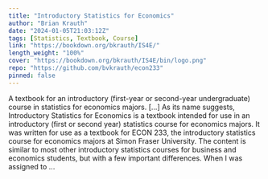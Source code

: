 ```yaml
---
title: "Introductory Statistics for Economics"
author: "Brian Krauth"
date: "2024-01-05T21:03:12Z"
tags: [Statistics, Textbook, Course]
link: "https://bookdown.org/bkrauth/IS4E/"
length_weight: "100%"
cover: "https://bookdown.org/bkrauth/IS4E/bin/logo.png"
repo: "https://github.com/bvkrauth/econ233"
pinned: false
---
```


A textbook for an introductory (first-year or second-year undergraduate) course in statistics for economics majors. [...] As its name suggests, Introductory Statistics for Economics is a textbook intended for use in an introductory (first or second year) statistics course for economics majors. It was written for use as a textbook for ECON 233, the introductory statistics course for economics majors at Simon Fraser University. The content is similar to most other introductory statistics courses for business and economics students, but with a few important differences. When I was assigned to ...
